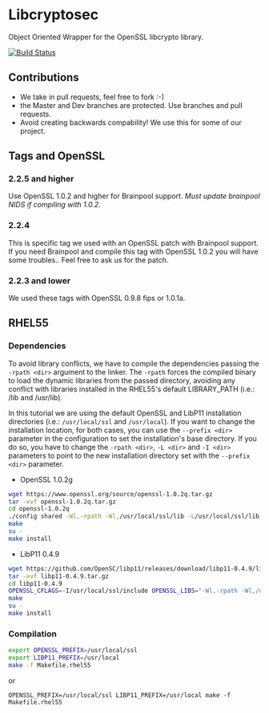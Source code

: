 Libcryptosec
===========
Object Oriented Wrapper for the OpenSSL libcrypto library. 

[![Build Status](https://travis-ci.org/LabSEC/libcryptosec.svg?branch=master)](https://travis-ci.org/LabSEC/libcryptosec)

## Contributions

* We take in pull requests, feel free to fork :-)
* the Master and Dev branches are protected. Use branches and 
pull requests.
* Avoid creating backwards compability! We use this for some of
our project.

## Tags and OpenSSL

### 2.2.5 and higher
Use OpenSSL 1.0.2 and higher for Brainpool support.
*Must update brainpool NIDS if compiling with 1.0.2*.

### 2.2.4
This is specific tag we used with an OpenSSL patch
with Brainpool support. If you need Brainpool and
compile this tag with OpenSSL 1.0.2 you will have
some troubles.. Feel free to ask us for the patch.

### 2.2.3 and lower
We used these tags with OpenSSL 0.9.8 fips or 1.0.1a.

## RHEL55

### Dependencies

To avoid library conflicts, we have to compile the dependencies passing the
`-rpath <dir>` argument to the linker. The `-rpath` forces the compiled binary
to load the dynamic libraries from the passed directory, avoiding any conflict
with libraries installed in the RHEL55's default LIBRARY_PATH (i.e.: 
/lib and /usr/lib).

In this tutorial we are using the default OpenSSL and LibP11 installation
directories (i.e.: `/usr/local/ssl` and `/usr/local`). If you want to change
the installation location, for both cases, you can use the `--prefix <dir>`
parameter in the configuration to set the installation's base directory. If you
do so, you have to change the `-rpath <dir>`, `-L <dir>` and `-I <dir>`
parameters to point to the new installation directory set with the 
`--prefix <dir>` parameter.

 * OpenSSL 1.0.2g


```bash
wget https://www.openssl.org/source/openssl-1.0.2q.tar.gz
tar -xvf openssl-1.0.2q.tar.gz
cd openssl-1.0.2q
./config shared -Wl,-rpath -Wl,/usr/local/ssl/lib -L/usr/local/ssl/lib -I/usr/local/ssl/include
make
su -
make install
```

 * LibP11 0.4.9

```bash
wget https://github.com/OpenSC/libp11/releases/download/libp11-0.4.9/libp11-0.4.9.tar.gz
tar -xvf libp11-0.4.9.tar.gz
cd libp11-0.4.9
OPENSSL_CFLAGS=-I/usr/local/ssl/include OPENSSL_LIBS="-Wl,-rpath -Wl,/usr/local/ssl/lib -L/usr/local/ssl/lib -lcrypto -ldl -lz" ./configure
make
su -
make install
```

### Compilation

```bash
export OPENSSL_PREFIX=/usr/local/ssl
export LIBP11_PREFIX=/usr/local
make -f Makefile.rhel55
```

or

`OPENSSL_PREFIX=/usr/local/ssl LIBP11_PREFIX=/usr/local make -f Makefile.rhel55`


